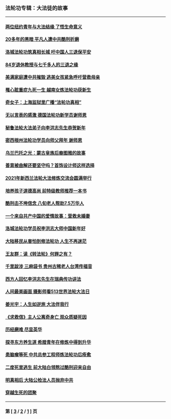 ### 法轮功专辑：大法徒的故事
---
#### [两位纽约青年与大法结缘 了悟生命意义](../../pages/nf1147481/n14002785.md?05280430) 
#### [20多年的黑暗 平凡人遭中共酷刑折磨](../../pages/nf1147481/n13997976.md?05280430) 
#### [洛城法轮功筑真相长城 吁中国人三退保平安](../../pages/nf1147481/n13892471.md?05280430) 
#### [84岁退休教授与七千多人的三退之缘](../../pages/nf1147481/n13796650.md?05280430) 
#### [美满家庭遭中共摧毁 逃美女孩紧急呼吁营救母亲](../../pages/nf1147481/n13792859.md?05280430) 
#### [罹心脏重症九死一生 越南女炼法轮功获新生](../../pages/nf1147481/n13732766.md?05280430) 
#### [奇女子：上海监狱里广播“法轮功真相”](../../pages/nf1147481/n13726443.md?05280430) 
#### [无以言表的感激 德国法轮功新学员谢师恩](../../pages/nf1147481/n13543790.md?05280430) 
#### [秘鲁法轮大法弟子向李洪志先生恭贺新年](../../pages/nf1147481/n13540182.md?05280430) 
#### [密西根州法轮功学员向师父拜年 谢师恩](../../pages/nf1147481/n13538183.md?05280430) 
#### [乌兰巴托之光：蒙古皇族后裔图雅的故事](../../pages/nf1147481/n13155759.md?05280430) 
#### [善意被曲解还要坚守吗？首饰设计师这样选择](../../pages/nf1147481/n13077575.md?05280430) 
#### [2021年新西兰法轮大法修炼交流会圆满举行](../../pages/nf1147481/n13033149.md?05280430) 
#### [培养孩子道德高尚 前特级教师推荐一本书](../../pages/nf1147481/n12938640.md?05280430) 
#### [酷刑击不垮信念 八旬老人帮助7.5万华人](../../pages/nf1147481/n12880712.md?05280430) 
#### [一个来自共产中国的爱情故事：营救未婚妻](../../pages/nf1147481/n12778386.md?05280430) 
#### [洛城法轮功学员祝李洪志大师中国新年好](../../pages/nf1147481/n12724685.md?05280430) 
#### [大陆移民从害怕到修法轮功 人生不再迷茫](../../pages/nf1147481/n12414325.md?05280430) 
#### [王友群：读《转法轮》何罪之有？](../../pages/nf1147481/n12408647.md?05280430) 
#### [千里跋涉 三麻袋书 贵州古稀老人台湾传福音](../../pages/nf1147481/n12198750.md?05280430) 
#### [西方人回忆李洪志先生在瑞典传功讲法](../../pages/nf1147481/n12099607.md?05280430) 
#### [人间最美画面 摄影师看513世界法轮大法日](../../pages/nf1147481/n12094118.md?05280430) 
#### [姜光宇：人生如逆旅 大法伴我行](../../pages/nf1147481/n12088664.md?05280430) 
#### [《求救信》主人公离奇身亡 观众质疑死因](../../pages/nf1147481/n11845215.md?05280430) 
#### [历经磨难 尽显英华](../../pages/nf1147481/n11723297.md?05280430) 
#### [探寻东方养生道 希腊青年在修炼中得到升华](../../pages/nf1147481/n11494502.md?05280430) 
#### [患脑瘤等死 中共总参工程师炼法轮功后痊愈](../../pages/nf1147481/n11466682.md?05280430) 
#### [二度死里逃生 前大陆白领熬过酷刑迎来自由](../../pages/nf1147481/n11368594.md?05280430) 
#### [明真相后 大陆公检法人员抛弃中共](../../pages/nf1147481/n11358618.md?05280430) 
#### [穿越生死的团聚](../../pages/nf1147481/n11258922.md?05280430) 

---
#### 第 [ [3](./3.md?05280430) / [2](./2.md?05280430) / [1](./1.md?05280430) ] 页
